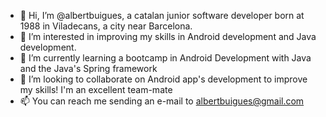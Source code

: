 - 👋 Hi, I’m @albertbuigues, a catalan junior software developer born at 1988 in Viladecans, a city near Barcelona.
- 👀 I’m interested in improving my skills in Android development and Java development.
- 🌱 I’m currently learning a bootcamp in Android Development with Java and the Java's Spring framework
- 💞️ I’m looking to collaborate on Android app's development to improve my skills! I'm an excellent team-mate
- 📫 You can reach me sending an e-mail to albertbuigues@gmail.com

<!---
albertbuigues/albertbuigues is a ✨ special ✨ repository because its `README.md` (this file) appears on your GitHub profile.
You can click the Preview link to take a look at your changes.
--->
